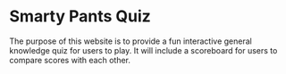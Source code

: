 # Smarty Pants Quiz
The purpose of this website is to provide a fun interactive general knowledge quiz for users to play. It will include a scoreboard for users to compare scores with each other.
